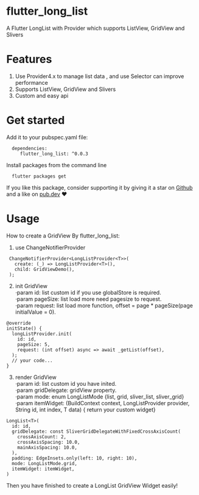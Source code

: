 # flutter_long_list
A Flutter LongList with Provider which supports ListView, GridView and Slivers

# Features
1. Use Provider4.x to manage list data , and use Selector can improve performance<br>
2. Supports ListView, GridView and Slivers <br>
3. Custom and easy api <br>

# Get started
Add it to your pubspec.yaml file:
```
  dependencies:
     flutter_long_list: ^0.0.3
```
Install packages from the command line
```
  flutter packages get
```
If you like this package, consider supporting it by giving it a star on [Github](https://github.com/enjkvbej/flutter_long_list) and a like on [pub.dev](https://pub.dev/packages/flutter_long_list) ❤️

# Usage
How to create a GridView By flutter_long_list:
1. use ChangeNotifierProvider
```
 ChangeNotifierProvider<LongListProvider<T>>(
   create: (_) => LongListProvider<T>(),
   child: GridViewDemo(),
 );
```
2. init GridView<br>
·param id: list custom id if you use globalStore is required.<br>
·param pageSize: list load more need pagesize to request.<br>
·param request: list load more function, offset = page * pageSize(page initialValue = 0).<br>
```
@override
initState() {
  longListProvider.init(
    id: id,
    pageSize: 5,
    request: (int offset) async => await _getList(offset),
  );
  // your code...
}
```
3. render GridView<br>
·param id: list custom id you have inited.<br>
·param gridDelegate: gridView property.<br>
·param mode: enum LongListMode {list, grid, sliver_list, sliver_grid}<br>
·param itemWidget: (BuildContext context, LongListProvider<T> provider, String id, int index, T data) { return your custom widget}<br>

```
LongList<T>(
  id: id,
  gridDelegate: const SliverGridDelegateWithFixedCrossAxisCount(
    crossAxisCount: 2,
    crossAxisSpacing: 10.0,
    mainAxisSpacing: 10.0,
  ),
  padding: EdgeInsets.only(left: 10, right: 10),
  mode: LongListMode.grid,
  itemWidget: itemWidget,
)
```
Then you have finished to create a LongList GridView Widget easily!